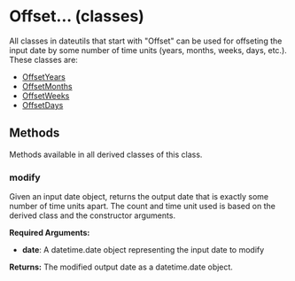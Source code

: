 # Offset... (classes)

All classes in dateutils that start with "Offset" can be used for offseting the input date by some number of time units (years, months, weeks, days, etc.). These classes are:

- [OffsetYears](./OffsetYears)
- [OffsetMonths](./OffsetMonths)
- [OffsetWeeks](./OffsetWeeks)
- [OffsetDays](./OffsetDays)

## Methods

Methods available in all derived classes of this class.

### modify

Given an input date object, returns the output date that is exactly some number of time units apart. The count and time unit used is based on the derived class and the constructor arguments.

**Required Arguments:**

- **date**: A datetime.date object representing the input date to modify

**Returns:** The modified output date as a datetime.date object.
